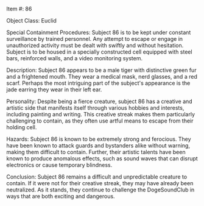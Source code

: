 Item #: 86

Object Class: Euclid

Special Containment Procedures: Subject 86 is to be kept under constant surveillance by trained personnel. Any attempt to escape or engage in unauthorized activity must be dealt with swiftly and without hesitation. Subject is to be housed in a specially constructed cell equipped with steel bars, reinforced walls, and a video monitoring system.

Description: Subject 86 appears to be a male tiger with distinctive green fur and a frightened mouth. They wear a medical mask, nerd glasses, and a red scarf. Perhaps the most intriguing part of the subject's appearance is the jade earring they wear in their left ear.

Personality: Despite being a fierce creature, subject 86 has a creative and artistic side that manifests itself through various hobbies and interests, including painting and writing. This creative streak makes them particularly challenging to contain, as they often use artful means to escape from their holding cell.

Hazards: Subject 86 is known to be extremely strong and ferocious. They have been known to attack guards and bystanders alike without warning, making them difficult to contain. Further, their artistic talents have been known to produce anomalous effects, such as sound waves that can disrupt electronics or cause temporary blindness.

Conclusion: Subject 86 remains a difficult and unpredictable creature to contain. If it were not for their creative streak, they may have already been neutralized. As it stands, they continue to challenge the DogeSoundClub in ways that are both exciting and dangerous.